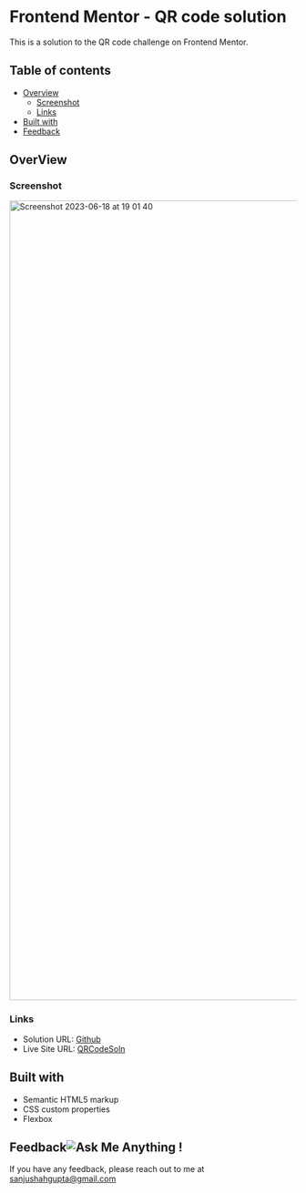 # Frontend Mentor - QR code solution
This is a solution to the QR code challenge on Frontend Mentor.

## Table of contents

- [Overview](#overview)
  - [Screenshot](#screenshot)
  - [Links](#links)
- [Built with](#built-with)
- [Feedback](#feedback)

## OverView

### Screenshot
<img width="1405" alt="Screenshot 2023-06-18 at 19 01 40" src="https://github.com/sanjushahgupta/frontend-mentor-qr-code/assets/71315276/f885bb5d-e85b-4ad9-a106-4dea4f538553">

### Links

- Solution URL: [Github](https://github.com/sanjushahgupta/frontend-mentor-qr-code)
- Live Site URL: [QRCodeSoln](https://sanjushahgupta.github.io/frontend-mentor-qr-code/)

## Built with
- Semantic HTML5 markup
- CSS custom properties
- Flexbox

## Feedback![Ask Me Anything !](https://img.shields.io/badge/Ask%20me-anything-1abc9c.svg)
If you have any feedback, please reach out to me at sanjushahgupta@gmail.com
